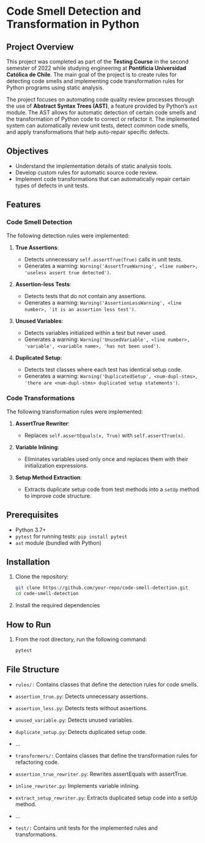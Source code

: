 # Code Smell Detection and Transformation in Python

## Project Overview

This project was completed as part of the **Testing Course** in the second semester of 2022 while studying engineering at **Pontificia Universidad Católica de Chile**. The main goal of the project is to create rules for detecting code smells and implementing code transformation rules for Python programs using static analysis.

The project focuses on automating code quality review processes through the use of **Abstract Syntax Trees (AST)**, a feature provided by Python’s `ast` module. The AST allows for automatic detection of certain code smells and the transformation of Python code to correct or refactor it. The implemented system can automatically review unit tests, detect common code smells, and apply transformations that help auto-repair specific defects.

## Objectives

- Understand the implementation details of static analysis tools.
- Develop custom rules for automatic source code review.
- Implement code transformations that can automatically repair certain types of defects in unit tests.

## Features

### Code Smell Detection

The following detection rules were implemented:

1. **True Assertions**:
   - Detects unnecessary `self.assertTrue(True)` calls in unit tests.
   - Generates a warning: `Warning('AssertTrueWarning', <line number>, 'useless assert true detected')`.

2. **Assertion-less Tests**:
   - Detects tests that do not contain any assertions.
   - Generates a warning: `Warning('AssertionLessWarning', <line number>, 'it is an assertion less test')`.

3. **Unused Variables**:
   - Detects variables initialized within a test but never used.
   - Generates a warning: `Warning('UnusedVariable', <line number>, 'variable', <variable name>, 'has not been used')`.

4. **Duplicated Setup**:
   - Detects test classes where each test has identical setup code.
   - Generates a warning: `Warning('DuplicatedSetup', <num-dupl-stms>, 'there are <num-dupl-stms> duplicated setup statements')`.

### Code Transformations

The following transformation rules were implemented:

1. **AssertTrue Rewriter**:
   - Replaces `self.assertEquals(x, True)` with `self.assertTrue(x)`.

2. **Variable Inlining**:
   - Eliminates variables used only once and replaces them with their initialization expressions.

3. **Setup Method Extraction**:
   - Extracts duplicate setup code from test methods into a `setUp` method to improve code structure.

## Prerequisites

- Python 3.7+
- `pytest` for running tests: `pip install pytest`
- `ast` module (bundled with Python)
  
## Installation

1. Clone the repository:

   ```bash
   git clone https://github.com/your-repo/code-smell-detection.git
   cd code-smell-detection
    ```

2. Install the required dependencies

## How to Run

1. From the root directory, run the following command:

   ```bash
   pytest
   ```

## File Structure

- `rules/:` Contains classes that define the detection rules for code smells.

- `assertion_true.py`: Detects unnecessary assertions.
- `assertion_less.py`: Detects tests without assertions.
- `unused_variable.py`: Detects unused variables.
- `duplicate_setup.py`: Detects duplicated setup code.
- ...
  
- `transformers/:` Contains classes that define the transformation rules for refactoring code.
- `assertion_true_rewriter.py`: Rewrites assertEquals with assertTrue.
- `inline_rewriter.py`: Implements variable inlining.
- `extract_setup_rewriter.py`: Extracts duplicated setup code into a setUp method.
- ...

- `test/:` Contains unit tests for the implemented rules and transformations.
